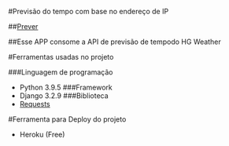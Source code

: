 #Previsão do tempo com base no endereço de IP

##[Prever](https://prever.herokuapp.com/)

##Esse APP consome a API de previsão de tempodo HG Weather

#Ferramentas usadas no projeto

###Linguagem de programação
- Python 3.9.5
###Framework
- Django 3.2.9
###Biblioteca
- [Requests](https://docs.python-requests.org/en/latest/)

#Ferramenta para Deploy do projeto
- Heroku (Free)

